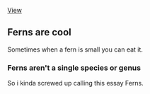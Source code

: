 [View](https://plant-humanities.app/essay?gdid=1CUNlxL1pArMUI7W3ozl6YfpOHi04hPqA)

<var data-essay
     title="Ferns are not a species i chose the wrong plant"
     data-banner="https://www.wikidata.org/wiki/Q80005#/media/File:Polystichum_setiferum0.jpg"
     data-layout="vtl" data-debug="false"></var>

<var title="fern" id="Q80005"></var>


	
## Ferns are cool
Sometimes when a fern is small you can eat it.


### Ferns aren't a single species or genus
So i kinda screwed up calling this essay Ferns.
